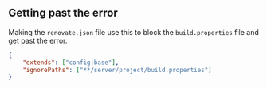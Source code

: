 

## Getting past the error

Making the `renovate.json` file use this to block the `build.properties` file and get past the error.


```json
{
    "extends": ["config:base"],
    "ignorePaths": ["**/server/project/build.properties"]
}
```
